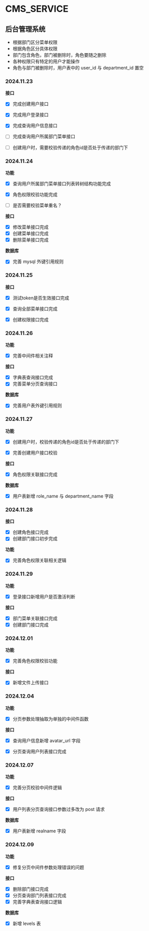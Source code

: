 # CMS_SERVICE
## 后台管理系统
- 根据部门区分菜单权限
- 根据角色区分具体权限
- 部门包含角色，部门被删除时，角色要随之删除
- 各种权限只有特定的用户才能操作
- 角色与部门被删除时，用户表中的 user_id 与 department_id 置空

### 2024.11.23
 **接口**
- [x] 完成创建用户接口
- [x] 完成用户登录接口
- [x] 完成查询用户信息接口
- [ ] 完成查询用户所属部门菜单接口
- [ ] 创建用户时，需要校验传递的角色id是否处于传递的部门下


### 2024.11.24
 **功能**
- [x] 查询用户所属部门菜单接口列表转树结构功能完成
- [x] 角色权限校验功能完成
- [ ] 是否需要校验菜单重名？


**接口**

- [x] 修改菜单接口完成
- [x] 创建菜单接口完成
- [x] 删除菜单接口完成

**数据库**
- [x] 完善 mysql 外键引用规则


### 2024.11.25

**接口**
- [x] 测试token是否生效接口完成
- [x] 查询全部菜单接口完成
- [x] 创建权限接口完成


### 2024.11.26
**功能**
- [x] 完善中间件相关注释

**接口**
- [x] 字典表查询接口完成
- [x] 完善菜单分页查询接口

**数据库**
- [x] 完善用户表外键引用规则


### 2024.11.27
**功能**
- [x] 创建用户时，校验传递的角色id是否处于传递的部门下
- [x] 完善创建用户接口校验


**接口**
- [x] 角色权限关联接口完成

**数据库**

- [x] 用户表新增 role_name 与 department_name 字段

### 2024.11.28
**接口**
- [x] 创建角色接口完成
- [x] 创建部门接口初步完成

**功能**
- [x] 完善角色权限关联相关逻辑


### 2024.11.29
**功能**
- [x] 登录接口新增用户是否激活判断

**接口**
- [x] 部门菜单关联接口完成
- [x] 创建部门接口完成

### 2024.12.01
**功能**
- [x] 完善角色权限校验功能

**接口**
- [x] 新增文件上传接口


### 2024.12.04
**功能**
- [x] 分页参数处理抽取为单独的中间件函数

**接口**
- [x] 查询用户信息新增 avatar_url 字段
- [x] 分页查询用户列表接口完成


### 2024.12.07
**功能**
- [x] 完善分页校验中间件逻辑

**接口**
- [x] 用户列表分页查询接口参数过多改为 post 请求

**数据库**
- [x] 用户表新增 realname 字段


### 2024.12.09
**功能**
- [x] 修复分页中间件参数处理错误的问题

**接口**
- [x] 删除部门接口完成
- [x] 分页查询部门列表接口完成
- [x] 完善字典表查询接口逻辑

**数据库**
- [x] 新增 levels 表